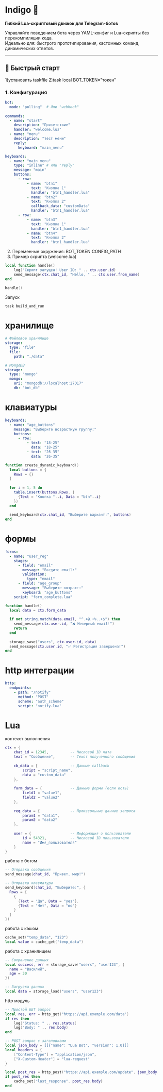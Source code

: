 # Indigo 🤖  
**Гибкий Lua-скриптовый движок для Telegram-ботов**  

Управляйте поведением бота через YAML-конфиг и Lua-скрипты без перекомпиляции кода.  
Идеально для: быстрого прототипирования, кастомных команд, динамических ответов.

---

## 🚀 Быстрый старт

1)установить taskfile
2)task local BOT_TOKEN="токен"

### 1. Конфигурация
```yaml
bot:
  mode: "polling"  # Или "webhook"
  
commands:
  - name: "start"
    description: "Приветствие"
    handler: "welcome.lua"
  - name: "menu"
    description: "тест меню"
    reply:
      keyboard: "main_menu"

keyboards:
  - name: "main_menu"
    type: "inline" # или "reply"
    message: "main"
    buttons:
      - row:
          - name: "btn1"
            text: "Кнопка 1"
            handler: "btn1_handler.lua"
          - name: "btn2"
            text: "Кнопка 2"
            callback_data: "customData"
            handler: "btn1_handler.lua"
      - row:
          - name: "btn3"
            text: "Кнопка 1"
            handler: "btn1_handler.lua"
          - name: "btn4"
            text: "Кнопка 2"
            handler: "btn1_handler.lua"
```
2. Переменные окружения:
BOT_TOKEN
CONFIG_PATH
3. Пример скрипта (welcome.lua)
```lua
local function handle()
    log("Скрипт запущен! User ID: " .. ctx.user.id)
    send_message(ctx.chat_id, "Hello, " .. ctx.user.from_name)
end

handle()
```
Запуск
```bash
task build_and_run
```

# хранилище
```yaml
# Файловое хранилище
storage:
  type: "file"
  file:
    path: "./data"

# MongoDB
storage:
  type: "mongo"
  mongo:
    uri: "mongodb://localhost:27017"
    db: "bot_db"
```

# клавиатуры
```yaml
keyboards:
  - name: "age_buttons"
    message: "Выберите возрастную группу:"
    buttons:
      - row:
          - text: "18-25"
            data: "18-25"
          - text: "26-35"
            data: "26-35"
```

```lua
function create_dynamic_keyboard()
  local buttons = {
    Rows = {}
  }
  
  for i = 1, 5 do
    table.insert(buttons.Rows, {
      {Text = "Кнопка "..i, Data = "btn"..i}
    })
  end
  
  send_keyboard(ctx.chat_id, "Выберите вариант:", buttons)
end
```

# формы
```yaml
forms:
  - name: "user_reg"
    stages:
      - field: "email"
        message: "Введите email:"
        validation:
          type: "email"
      - field: "age_group"
        message: "Выберите возраст:"
        keyboard: "age_buttons"
    script: "form_complete.lua"
```

```lua
function handle()
  local data = ctx.form_data
  
  if not string.match(data.email, "^.+@.+%..+$") then
    send_message(ctx.user.id, "❌ Неверный email!")
    return
  end
  
  storage_save("users", ctx.user.id, data)
  send_message(ctx.user.id, "✅ Регистрация завершена!")
end
```

# http интеграции
```yaml
http:
  endpoints:
    - path: "/notify"
      method: "POST"
      scheme: "auth_scheme"
      script: "notify.lua"
```

# Lua

контекст выполнения
```lua
ctx = {
    chat_id = 12345,          -- Числовой ID чата
    text = "Сообщение",       -- Текст полученного сообщения
    
    cb_data = {               -- Данные callback
        script = "script_name",
        data = "custom_data"
    },
    
    form_data = {             -- Данные формы (если есть)
        field1 = "value1",
        field2 = "value2"
    },
    
    req_data = {              -- Произвольные данные запроса
        param1 = "data1",
        param2 = "data2"
    },
    
    user = {                  -- Информация о пользователе
        id = 54321,           -- Числовой ID пользователя
        name = "Имя_пользователя"
    }
}
```

работа с ботом
```lua
-- Отправка сообщения
send_message(chat_id, "Привет, мир!")

-- Отправка клавиатуры
send_keyboard(chat_id, "Выберите:", {
  Rows = {
    {
      {Text = "Да", Data = "yes"},
      {Text = "Нет", Data = "no"}
    }
  }
})
```

работа с кэшом
```lua
cache_set("temp_data", "123")
local value = cache_get("temp_data")
```

работа с хранилищем
```lua
-- Сохранение данных
local success, err = storage_save("users", "user123", {
  name = "Василий",
  age = 30
})

-- Загрузка данных
local data = storage_load("users", "user123")
```

http модуль
```lua
-- Простой GET запрос
local res, err = http_get("https://api.example.com/data")
if res then
    log("Status: " .. res.status)
    log("Body: " .. res.body)
end

-- POST запрос с заголовками
local json_body = [[{"name": "Lua Bot", "version": 1.0}]]
local headers = {
    ["Content-Type"] = "application/json",
    ["X-Custom-Header"] = "lua-request"
}

local post_res = http_post("https://api.example.com/update", json_body, headers)
if post_res then
    cache_set("last_response", post_res.body)
end
```
